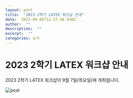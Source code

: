 ```yaml
---
layout: post 
title:  "2023 2학기 LATEX 워크샵 안내" 
date:  2023-09-05T12:57:36.930Z 
author:  "" 
description:  "" 
excerpt:  "" 
categories: 소식 
---
```


# 2023 2학기 LATEX 워크샵 안내

2023 2학기 LATEX 워크샵이 9월 7일(목요일)에 개최됩니다.

![post](https://github.com/gshstexsociety/latex.gs.hs.kr/assets/64683083/c35b2477-f345-4317-8e89-46e4d904c040)
